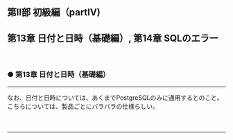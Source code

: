 ## 第II部 初級編（partIV)  
第13章 日付と日時（基礎編）, 第14章 SQLのエラー
---
<br>

### ● 第13章 日付と日時（基礎編）
---

なお、日付と日時については、あくまでPostgreSQLのみに通用するとのこと。  
こちらについては、製品ごとにバラバラの仕様らしい。  

<br>

#### 
---